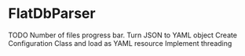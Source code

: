 FlatDbParser
============
TODO
	Number of files progress bar.
	Turn JSON to YAML object
	Create Configuration Class and load as YAML resource
	Implement threading
